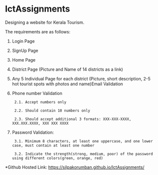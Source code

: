 # IctAssignments
Designing a website for Kerala Tourism. 

The requirements are as follows:
1. Login Page
2. SignUp Page
3. Home Page
4. District Page (Picture and Name of 14 districts as a link)
5. Any 5 Individual Page for each district (Picture, short description, 2-5 hot tourist spots with photos and name)Email Validation

2. Phone number Validation 

        2.1. Accept numbers only

        2.2. Should contain 10 numbers only

        2.3. Should accept additional 3 formats: XXX-XXX-XXXX, XXX.XXX.XXXX, XXX XXX XXXX


 3. Password Validation:

         3.1. Minimum 8 characters, at least one uppercase, and one lower case, must contain at least one number

         3.2. Indicate the strength(strong, medium, poor) of the password using different colors(green, orange, red)

*Github Hosted Link: https://silpakorumban.github.io/IctAssignments/

